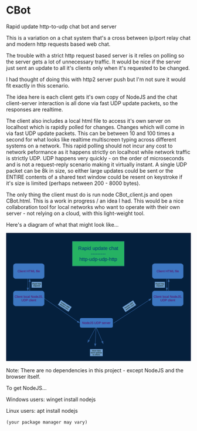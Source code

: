 # CBot
Rapid update http-to-udp chat bot and server

This is a variation on a chat system that's a cross between ip/port relay chat and modern http requests based web chat.

The trouble with a strict http request based server is it relies on polling so the server gets a lot of unnecessary traffic.  It would be nice if the server just sent an update to all it's clients only when it's requested to be changed.

I had thought of doing this with http2 server push but I'm not sure it would fit exactly in this scenario.

The idea here is each client gets it's own copy of NodeJS and the chat client-server interaction is all done via fast UDP update packets, so the responses are realtime.

The client also includes a local html file to access it's own server on localhost which is rapidly polled for changes.  Changes which will come in via fast UDP update packets.  This can be between 10 and 100 times a second for what looks like realtime multiscreen typing across different systems on a network.  This rapid polling should not incur any cost to network peformance as it happens strictly on localhost while network traffic is strictly UDP.  UDP happens very quickly - on the order of microseconds and is not a request-reply scenario making it virtually instant.  A single UDP packet can be 8k in size, so either large updates could be sent or the ENTIRE contents of a shared text window could be resent on keystroke if it's size is limited (perhaps netween 200 - 8000 bytes).

The only thing the client must do is run node CBot_client.js and open CBot.html.  This is a work in progress / an idea I had.  This would be a nice collaboration tool for local networks who want to operate with their own server - not relying on a cloud, with this light-weight tool.

Here's a diagram of what that might look like...

<img src="Cbot_design.png" />


Note:  There are no dependencies in this project - except NodeJS and the browser itself.

To get NodeJS...

Windows users:
  winget install nodejs

Linux users:
  apt install nodejs

    (your package manager may vary)
